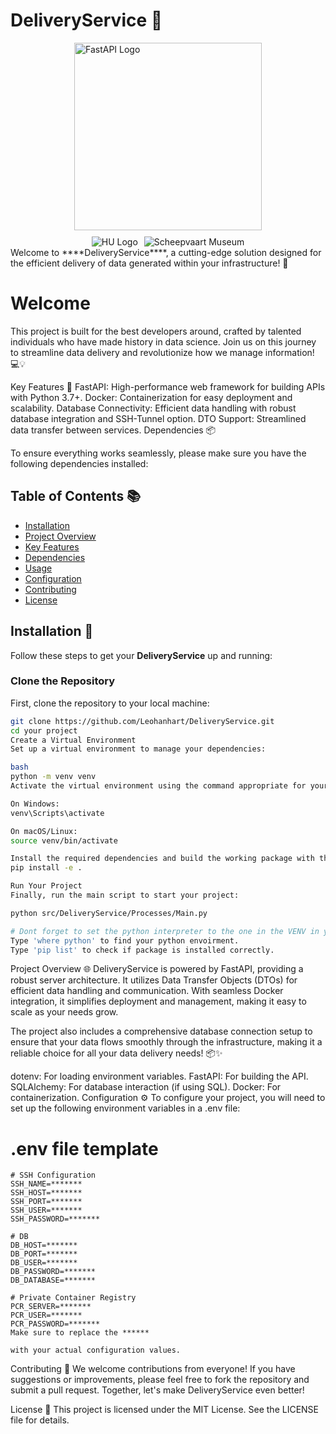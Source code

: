 # DeliveryService 🚀
<img src="https://fastapi.tiangolo.com/img/logo-margin/logo-teal.png" alt="FastAPI Logo" style="width: 300px; display: block; margin: 0 auto;"/>

<div style="display: flex; justify-content: center; margin-top: 10px;">
    <img src="https://www.leidersonderwijsinnovatie.nl/wp-content/uploads/2022/06/HUlogo.png" alt="HU Logo" style="margin-right: 10px;"/>
    <img src="https://www.hetscheepvaartmuseum.nl/sites/default/files/2018-04/21050813_Foto_Hetlevenaanboord.jpg" alt="Scheepvaart Museum"/>
</div>
Welcome to ****DeliveryService****, a cutting-edge solution designed for the efficient delivery of data generated within your infrastructure! 🌟

# Welcome 
This project is built for the best developers around, crafted by talented individuals who have made history in data science. Join us on this journey to streamline data delivery and revolutionize how we manage information! 💻💡

Key Features 🌟
FastAPI: High-performance web framework for building APIs with Python 3.7+.
Docker: Containerization for easy deployment and scalability.
Database Connectivity: Efficient data handling with robust database integration and SSH-Tunnel option.
DTO Support: Streamlined data transfer between services.
Dependencies 📦

To ensure everything works seamlessly, please make sure you have the following dependencies installed:

## Table of Contents 📚

- [Installation](#installation)
- [Project Overview](#project-overview)
- [Key Features](#key-features)
- [Dependencies](#dependencies)
- [Usage](#usage)
- [Configuration](#configuration)
- [Contributing](#contributing)
- [License](#license)

## Installation 🔧

Follow these steps to get your **DeliveryService** up and running:

### Clone the Repository

First, clone the repository to your local machine:

```bash
git clone https://github.com/Leohanhart/DeliveryService.git
cd your project
Create a Virtual Environment
Set up a virtual environment to manage your dependencies:

bash
python -m venv venv
Activate the virtual environment using the command appropriate for your operating system:

On Windows:
venv\Scripts\activate

On macOS/Linux:
source venv/bin/activate

Install the required dependencies and build the working package with the following command:
pip install -e .

Run Your Project
Finally, run the main script to start your project:

python src/DeliveryService/Processes/Main.py

# Dont forget to set the python interpreter to the one in the VENV in you IDE.
Type 'where python' to find your python envoirment.
Type 'pip list' to check if package is installed correctly.

``` 
Project Overview 🌐
DeliveryService is powered by FastAPI, providing a robust server architecture. It utilizes Data Transfer Objects (DTOs) for efficient data handling and communication. With seamless Docker integration, it simplifies deployment and management, making it easy to scale as your needs grow.

The project also includes a comprehensive database connection setup to ensure that your data flows smoothly through the infrastructure, making it a reliable choice for all your data delivery needs! 📦✨


dotenv: For loading environment variables.
FastAPI: For building the API.
SQLAlchemy: For database interaction (if using SQL).
Docker: For containerization.
Configuration ⚙️
To configure your project, you will need to set up the following environment variables in a .env file:

# .env file template
```
# SSH Configuration
SSH_NAME=*******
SSH_HOST=*******
SSH_PORT=*******
SSH_USER=*******
SSH_PASSWORD=*******

# DB
DB_HOST=*******
DB_PORT=*******
DB_USER=*******
DB_PASSWORD=*******
DB_DATABASE=*******

# Private Container Registry
PCR_SERVER=*******
PCR_USER=*******
PCR_PASSWORD=*******
Make sure to replace the ******

with your actual configuration values.
```
Contributing 🤝
We welcome contributions from everyone! If you have suggestions or improvements, please feel free to fork the repository and submit a pull request. Together, let's make DeliveryService even better!

License 📄
This project is licensed under the MIT License. See the LICENSE file for details.



